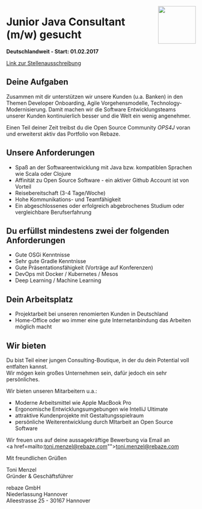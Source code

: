 [<img src="http://www.rebaze.com/assets/Rebaze_icon_colors_tbg.png" align="right" width="100">](http://rebaze.com)

# Junior Java Consultant (m/w) gesucht

**Deutschlandweit - Start: 01.02.2017**

[Link zur Stellenausschreibung](https://github.com/rebaze/hr/blob/master/hire_junior_consultant.md)

## Deine Aufgaben
Zusammen mit dir unterstützen wir unsere Kunden (u.a. Banken) in den Themen Developer Onboarding, Agile Vorgehensmodelle, Technology-Modernisierung. Damit machen wir die Software Entwicklungsteams unserer Kunden kontinuierlich besser und die Welt ein wenig angenehmer.

Einen Teil deiner Zeit treibst du die Open Source Community _OPS4J_ voran und erweiterst aktiv das Portfolio von Rebaze.

## Unsere Anforderungen
- Spaß an der Softwareentwicklung mit Java bzw. kompatiblen Sprachen wie Scala oder Clojure
- Affinität zu Open Source Software - ein aktiver Github Account ist von Vorteil
- Reisebereitschaft (3-4 Tage/Woche)
- Hohe Kommunikations- und Teamfähigkeit
- Ein abgeschlossenes oder erfolgreich abgebrochenes Studium oder vergleichbare Berufserfahrung

## Du erfüllst mindestens zwei der folgenden Anforderungen
- Gute OSGi Kenntnisse
- Sehr gute Gradle Kenntnisse
- Gute Präsentationsfähigkeit (Vorträge auf Konferenzen)
- DevOps mit Docker / Kubernetes / Mesos
- Deep Learning / Machine Learning


## Dein Arbeitsplatz
- Projektarbeit bei unseren renomierten Kunden in Deutschland
- Home-Office oder wo immer eine gute Internetanbindung das Arbeiten möglich macht

## Wir bieten
Du bist Teil einer jungen Consulting-Boutique, in der du dein Potential voll entfalten kannst.<BR/>
Wir mögen kein großes Unternehmen sein, dafür jedoch ein sehr persönliches.

Wir bieten unseren Mitarbeitern u.a.:
- Moderne Arbeitsmittel wie Apple MacBook Pro
- Ergonomische Entwicklungsumgebungen wie IntelliJ Ultimate
- attraktive Kundenprojekte mit Gestaltungsspielraum
- persönliche Weiterentwicklung durch MItarbeit an Open Source Software

Wir freuen uns auf deine aussagekräftige Bewerbung via Email an<BR/> <a href=mailto:toni.menzel@rebaze.com"">toni.menzel@rebaze.com</a>

Mit freundlichen Grüßen

Toni Menzel<BR/>
Gründer & Geschäftsführer<BR/>

rebaze GmbH<BR/>
Niederlassung Hannover<BR/>
Alleestrasse 25 - 30167 Hannover<BR/>

